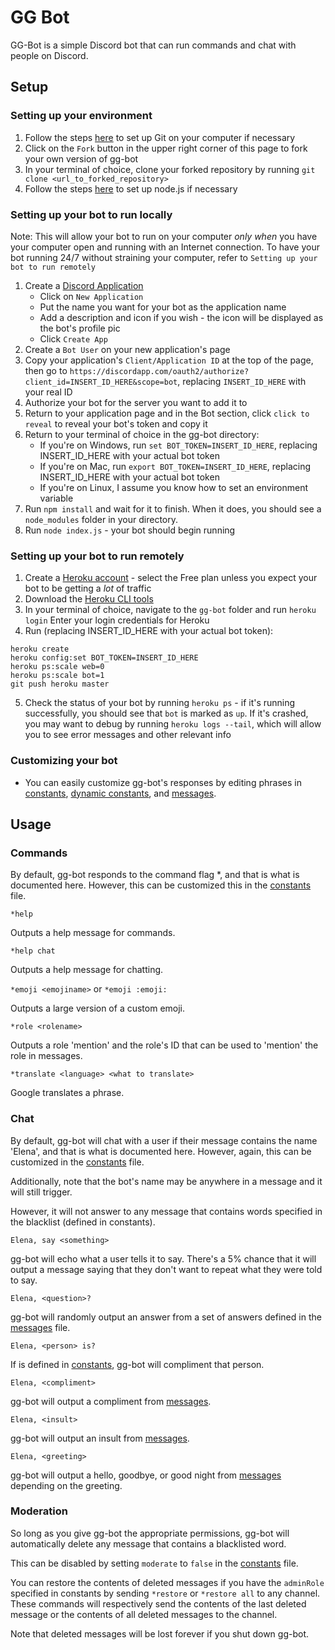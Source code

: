 # GG Bot

GG-Bot is a simple Discord bot that can run commands and chat with people on Discord.

## Setup

### Setting up your environment

1. Follow the steps [here](https://help.github.com/articles/set-up-git/) to set up Git on your computer if necessary
2. Click on the `Fork` button in the upper right corner of this page to fork your own version of gg-bot
3. In your terminal of choice, clone your forked repository by running `git clone <url_to_forked_repository>`
4. Follow the steps [here](https://developer.mozilla.org/en-US/docs/Learn/Server-side/Express_Nodejs/development_environment) to set up node.js if necessary

### Setting up your bot to run locally
Note: This will allow your bot to run on your computer *only when* you have your computer
open and running with an Internet connection. To have your bot running 24/7 without
straining your computer, refer to `Setting up your bot to run remotely`

1. Create a [Discord Application](https://discordapp.com/developers/applications/me)
   - Click on `New Application`
   - Put the name you want for your bot as the application name
   - Add a description and icon if you wish - the icon will be displayed as the bot's profile pic
   - Click `Create App`
2. Create a `Bot User` on your new application's page
3. Copy your application's `Client/Application ID` at the top of the page, then go to `https://discordapp.com/oauth2/authorize?client_id=INSERT_ID_HERE&scope=bot`, replacing `INSERT_ID_HERE` with your real ID
4. Authorize your bot for the server you want to add it to
5. Return to your application page and in the Bot section, click `click to reveal` to reveal your bot's token and copy it
6. Return to your terminal of choice in the gg-bot directory:
   - If you're on Windows, run `set BOT_TOKEN=INSERT_ID_HERE`, replacing INSERT_ID_HERE with your actual bot token
   - If you're on Mac, run `export BOT_TOKEN=INSERT_ID_HERE`, replacing INSERT_ID_HERE with your actual bot token
   - If you're on Linux, I assume you know how to set an environment variable
7. Run `npm install` and wait for it to finish. When it does, you should see a `node_modules` folder in your directory.
8. Run `node index.js` - your bot should begin running

### Setting up your bot to run remotely

1. Create a [Heroku account](https://www.heroku.com/) - select the Free plan unless
you expect your bot to be getting a *lot* of traffic
2. Download the [Heroku CLI tools](https://devcenter.heroku.com/articles/heroku-cli)
3. In your terminal of choice, navigate to the `gg-bot` folder and run `heroku login`
Enter your login credentials for Heroku
4. Run (replacing INSERT_ID_HERE with your actual bot token):
```
heroku create
heroku config:set BOT_TOKEN=INSERT_ID_HERE
heroku ps:scale web=0
heroku ps:scale bot=1
git push heroku master
```
5. Check the status of your bot by running `heroku ps` - if it's running successfully,
you should see that `bot` is marked as `up`. If it's crashed, you may want to debug
by running `heroku logs --tail`, which will allow you to see error messages and
other relevant info

### Customizing your bot

- You can easily customize gg-bot's responses by editing phrases in [constants](constants.js), [dynamic constants](dynamic-constants.js), and [messages](messages.js).

## Usage

### Commands
By default, gg-bot responds to the command flag \*, and that is what is documented here. However, this can be customized this in the
[constants](constants.js) file.

`*help`

Outputs a help message for commands.

`*help chat`

Outputs a help message for chatting.

`*emoji <emojiname>` or `*emoji :emoji:`

Outputs a large version of a custom emoji.

`*role <rolename>`

Outputs a role 'mention' and the role's ID that can be used to 'mention' the role in messages.

`*translate <language> <what to translate>`

Google translates a phrase.

### Chat

By default, gg-bot will chat with a user if their message contains the name 'Elena', and that is what is documented here. However, again, this can be customized in the [constants](constants.js) file.

Additionally, note that the bot's name may be anywhere in a message and it will still trigger.

However, it will not answer to any message that contains words specified in the blacklist (defined in constants).

`Elena, say <something>`

gg-bot will echo what a user tells it to say. There's a 5% chance that it will output
a message saying that they don't want to repeat what they were told to say.

`Elena, <question>?`

gg-bot will randomly output an answer from a set of answers defined in the [messages](messages.js) file.

`Elena, <person> is?`

If <person> is defined in [constants](constants.js), gg-bot will compliment that person.

`Elena, <compliment>`

gg-bot will output a compliment from [messages](messages.js).

`Elena, <insult>`

gg-bot will output an insult from [messages](messages.js).

`Elena, <greeting>`

gg-bot will output a hello, goodbye, or good night from [messages](messages.js) depending on the greeting.  

### Moderation

So long as you give gg-bot the appropriate permissions, gg-bot will automatically delete any message that contains a blacklisted word.

This can be disabled by setting `moderate` to `false` in the [constants](constants.js) file.

You can restore the contents of deleted messages if you have the `adminRole` specified in constants by sending `*restore` or `*restore all` to any channel. These commands will respectively send the contents of the last deleted message or the contents of all deleted messages to the channel.

Note that deleted messages will be lost forever if you shut down gg-bot.
